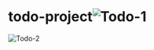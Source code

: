 # todo-project![Todo-1](https://user-images.githubusercontent.com/121596955/214494969-ea3ec1be-75d2-44e0-8a87-a392953bca4a.jpg)
![Todo-2](https://user-images.githubusercontent.com/121596955/214494975-55743b25-3d73-42a8-a5c7-e7ac22241909.jpg)

